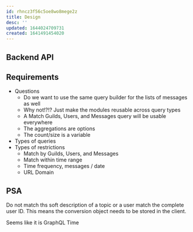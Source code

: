 ```yaml
---
id: rhncz3f56c5oe8wo8mege2z
title: Design
desc: ''
updated: 1644024709731
created: 1641491454020
---
```


## Backend API

## Requirements

* Questions
  * Do we want to use the same query builder for the lists of messages as well
  * Why not!?!? Just make the modules reusable across query types
  * A Match Guilds, Users, and Messages query will be usable everywhere
  * The aggregations are options
  * The count/size is a variable
* Types of queries
* Types of restrictions
  * Match by Guilds, Users, and Messages
  * Match within time range
  * Time frequency, messages / date
  * URL Domain

## PSA

Do not match ths soft description of a topic or a user match the complete user ID. This means the conversion object needs to be stored in the client.

Seems like it is GraphQL Time